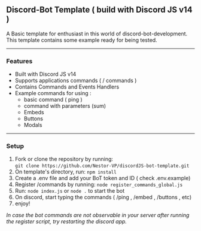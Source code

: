 ## Discord-Bot Template ( build with Discord JS v14 )

A Basic template for enthusiast in this world of discord-bot-development.  
This template contains some example ready for being tested.  

***

### Features

- Built with Discord JS v14
- Supports applications commands ( / commands )
- Contains Commands and Events Handlers
- Example commands for using :
  - basic command ( ping )
  - command with parameters (sum)
  - Embeds
  - Buttons
  - Modals

***

### Setup

1. Fork or clone the repository by running:  
   `git clone https://github.com/Nestor-VP/discordJS-bot-template.git`  
2. On template's directory, run: `npm install`
3. Create a .env file and add your BoT token and ID ( check .env.example)
4. Register /commands by running: `node register_commands_global.js`
5. Run: `node index.js` or `node .` to start the bot
6. On discord, start typing the commands ( /ping , /embed , /buttons , etc)
7. enjoy!

*In case the bot commands are not observable in your server after running the register script, try restarting the discord app.*











